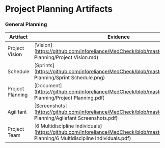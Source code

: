 # Project Planning Artifacts

### General Planning
Artifact | Evidence 
--- | --- 
Project Vision | [Vision](https://github.com/inforeliance/MedCheck/blob/master/Artifacts/Project Planning/Project Vision.md)
Schedule | [Sprints](https://github.com/inforeliance/MedCheck/blob/master/Artifacts/Project Planning/Sprint Schedule.png)
Project Planning | [Document](https://github.com/inforeliance/MedCheck/blob/master/Artifacts/Project Planning/Project Planning.pdf)
Agilifant | [Screenshots](https://github.com/inforeliance/MedCheck/blob/master/Artifacts/Project Planning/Agilefant Screenshots.pdf)
Project Team | [6 Multidiscipline Individuals](https://github.com/inforeliance/MedCheck/blob/master/Artifacts/Project Planning/6 Multidiscipline Individuals.pdf)
